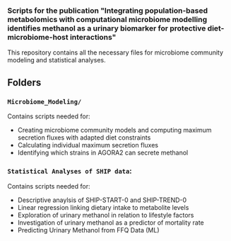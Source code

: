 ### Scripts for the publication "Integrating population-based metabolomics with computational microbiome modelling identifies methanol as a urinary biomarker for protective diet-microbiome-host interactions"

This repository contains all the necessary files for microbiome community modeling and statistical analyses.


## Folders

### `Microbiome_Modeling/`
Contains scripts needed for:
  
- Creating microbiome community models and computing maximum secretion fluxes with adapted diet constraints
- Calculating individual maximum secretion fluxes
- Identifying which strains in AGORA2 can secrete methanol

### `Statistical Analyses of SHIP data`: 

Contains scripts needed for:

- Descriptive anaylsis of SHIP-START-0 and SHIP-TREND-0
- Linear regression linking dietary intake to metabolite levels
- Exploration of urinary methanol in relation to lifestyle factors
- Investigation of urinary methanol as a predictor of mortality rate
- Predicting Urinary Methanol from FFQ Data (ML)
